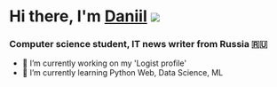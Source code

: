 # Hi there, I'm [Daniil](https://daniilshat.ru/) ![](https://github.com/blackcater/blackcater/raw/main/images/Hi.gif) 
### Computer science student, IT news writer from Russia 🇷🇺

- 🔭 I’m currently working on my 'Logist profile'
- 🌱 I’m currently learning Python Web, Data Science, ML
